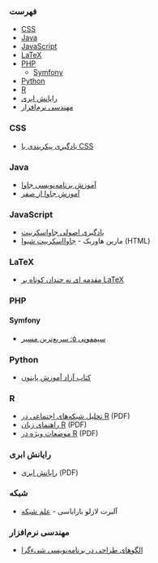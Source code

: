 ### فهرست

* [CSS](#css)
* [Java](#java)
* [JavaScript](#javascript)
* [LaTeX](#latex)
* [PHP](#php)
  * [Symfony](#symfony)
* [Python](#python)
* [R](#r)
* [رایانش ابری](#%D8%B1%D8%A7%DB%8C%D8%A7%D9%86%D8%B4-%D8%A7%D8%A8%D8%B1%DB%8C)
* [مهندسی نرم‌افزار](#%D9%85%D9%87%D9%86%D8%AF%D8%B3%DB%8C-%D9%86%D8%B1%D9%85%E2%80%8C%D8%A7%D9%81%D8%B2%D8%A7%D8%B1)


### CSS

* [یادگیری پیکربندی با CSS](http://fa.learnlayout.com)


### Java

* [آموزش  برنامه‌نویسی جاوا](https://javacup.ir/javacup-training-videos/)
* [آموزش جاوا از صفر](https://toplearn.com/courses/85/%D8%A2%D9%85%D9%88%D8%B2%D8%B4-%D8%AC%D8%A7%D9%88%D8%A7-%D8%A7%D8%B2-%D8%B5%D9%81%D8%B1)


### JavaScript

* [یادگیری اصولی جاواسکریپت](https://github.com/Mariotek/BetterUnderstandingOfJavascript)
* مارین هاوربک -  [جاوااسکریپت شیوا](http://eloquentjs.ir/) (HTML)


### LaTeX

* [مقدمه ای نه چندان کوتاه بر LaTeX](http://www.ctan.org/tex-archive/info/lshort/persian)


### PHP

#### Symfony

* [سیمفونی ۵: سریع‌ترین مسیر](https://symfony.com/doc/current/the-fast-track/fa/index.html)


### Python

* [کتاب آزاد آموزش پایتون](http://python.coderz.ir)


### R

* [تحلیل شبکه‌های اجتماعی در R](http://cran.r-project.org/doc/contrib/Raeesi-SNA_in_R_in_Farsi.pdf) (PDF)
* [راهنمای زبان R](http://cran.r-project.org/doc/contrib/Mousavi-R-lang_in_Farsi.pdf) (PDF)
* [موضعات ویژه در R](http://cran.r-project.org/doc/contrib/Mousavi-R_topics_in_Farsi.pdf) (PDF)


### رایانش ابری

* [رایانش ابری](http://docs.occc.ir/books/Main%20Book-20110110_2.pdf) (PDF)


### شبکه

* آلبرت لازلو باراباسی -  [علم شبکه](http://networksciencebook.com)


### مهندسی نرم‌افزار

* [الگوهای طراحی در برنامه‌نویسی شیء‌گرا](https://github.com/khajavi/Practical-Design-Patterns)

